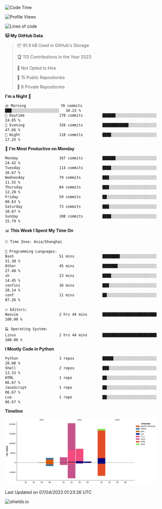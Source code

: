 <!--START_SECTION:waka-->
![Code Time](http://img.shields.io/badge/Code%20Time-242%20hrs%2017%20mins-blue)

![Profile Views](http://img.shields.io/badge/Profile%20Views-3-blue)

![Lines of code](https://img.shields.io/badge/From%20Hello%20World%20I%27ve%20Written-507.2%20thousand%20lines%20of%20code-blue)

**🐱 My GitHub Data** 

> 📦 81.9 kB Used in GitHub's Storage 
 > 
> 🏆 113 Contributions in the Year 2023
 > 
> 🚫 Not Opted to Hire
 > 
> 📜 15 Public Repositories 
 > 
> 🔑 8 Private Repositories 
 > 
**I'm a Night 🦉** 

```text
🌞 Morning                70 commits          ███░░░░░░░░░░░░░░░░░░░░░░   10.23 % 
🌆 Daytime                170 commits         ██████░░░░░░░░░░░░░░░░░░░   24.85 % 
🌃 Evening                326 commits         ████████████░░░░░░░░░░░░░   47.66 % 
🌙 Night                  118 commits         ████░░░░░░░░░░░░░░░░░░░░░   17.25 % 
```
📅 **I'm Most Productive on Monday** 

```text
Monday                   167 commits         ██████░░░░░░░░░░░░░░░░░░░   24.42 % 
Tuesday                  114 commits         ████░░░░░░░░░░░░░░░░░░░░░   16.67 % 
Wednesday                79 commits          ███░░░░░░░░░░░░░░░░░░░░░░   11.55 % 
Thursday                 84 commits          ███░░░░░░░░░░░░░░░░░░░░░░   12.28 % 
Friday                   59 commits          ██░░░░░░░░░░░░░░░░░░░░░░░   08.63 % 
Saturday                 73 commits          ███░░░░░░░░░░░░░░░░░░░░░░   10.67 % 
Sunday                   108 commits         ████░░░░░░░░░░░░░░░░░░░░░   15.79 % 
```


📊 **This Week I Spent My Time On** 

```text
🕑︎ Time Zone: Asia/Shanghai

💬 Programming Languages: 
Bash                     51 mins             ████████░░░░░░░░░░░░░░░░░   31.38 % 
Other                    45 mins             ███████░░░░░░░░░░░░░░░░░░   27.40 % 
sh                       23 mins             ████░░░░░░░░░░░░░░░░░░░░░   14.45 % 
confini                  16 mins             ███░░░░░░░░░░░░░░░░░░░░░░   10.14 % 
conf                     11 mins             ██░░░░░░░░░░░░░░░░░░░░░░░   07.26 % 

🔥 Editors: 
Neovim                   2 hrs 44 mins       █████████████████████████   100.00 % 

💻 Operating System: 
Linux                    2 hrs 44 mins       █████████████████████████   100.00 % 
```

**I Mostly Code in Python** 

```text
Python                   3 repos             █████░░░░░░░░░░░░░░░░░░░░   20.00 % 
Shell                    2 repos             ███░░░░░░░░░░░░░░░░░░░░░░   13.33 % 
HTML                     1 repo              ██░░░░░░░░░░░░░░░░░░░░░░░   06.67 % 
JavaScript               1 repo              ██░░░░░░░░░░░░░░░░░░░░░░░   06.67 % 
Lua                      1 repo              ██░░░░░░░░░░░░░░░░░░░░░░░   06.67 % 
```



**Timeline**

![Lines of Code chart](https://raw.githubusercontent.com/kopp4/kopp4/main/assets/bar_graph.png)


 Last Updated on 07/04/2023 01:23:26 UTC
<!--END_SECTION:waka-->
![shields.io](https://img.shields.io/github/commit-activity/w/kopp4/kopp4?color=g&label=abusing%20bot&style=flat-square)
